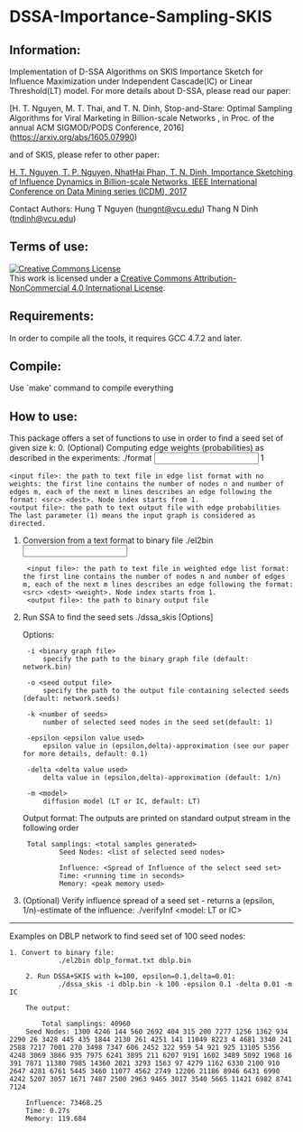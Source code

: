 # DSSA-Importance-Sampling-SKIS

Information:
--------------------------------------------------------
Implementation of D-SSA Algorithms on SKIS Importance Sketch for Influence Maximization under Independent Cascade(IC) or Linear Threshold(LT) model. For more details about D-SSA, please read our paper: 

[H. T. Nguyen, M. T. Thai, and T. N. Dinh, Stop-and-Stare: Optimal Sampling Algorithms for Viral Marketing in Billion-scale Networks , in Proc. of the annual ACM SIGMOD/PODS Conference, 2016] (https://arxiv.org/abs/1605.07990)

and of SKIS, please refer to other paper:

[H. T. Nguyen, T. P. Nguyen, NhatHai Phan, T. N. Dinh, Importance Sketching of Influence Dynamics in Billion-scale Networks, IEEE International Conference on Data Mining series (ICDM), 2017](https://arxiv.org/abs/1709.03565)

Contact Authors: Hung T Nguyen (hungnt@vcu.edu)
		 Thang N Dinh (tndinh@vcu.edu)


Terms of use:
--------------------------------------------------------
<a rel="license" href="http://creativecommons.org/licenses/by-nc/4.0/"><img alt="Creative Commons License" style="border-width:0" src="https://i.creativecommons.org/l/by-nc/4.0/88x31.png" /></a><br />This work is licensed under a <a rel="license" href="http://creativecommons.org/licenses/by-nc/4.0/">Creative Commons Attribution-NonCommercial 4.0 International License</a>.


Requirements:
--------------------------------------------------------
In order to compile all the tools, it requires GCC 4.7.2 and later.


Compile:
--------------------------------------------------------
Use `make' command to compile everything


How to use:
--------------------------------------------------------
This package offers a set of functions to use in order to find a seed set of given size k:
0. (Optional) Computing edge weights (probabilities) as described in the experiments:
	./format <input file> <output file> 1

	<input file>: the path to text file in edge list format with no weights: the first line contains the number of nodes n and number of edges m, each of the next m lines describes an edge following the format: <src> <dest>. Node index starts from 1.
	<output file>: the path to text output file with edge probabilities
	The last parameter (1) means the input graph is considered as directed.

1. Conversion from a text format to binary file
        	./el2bin <input file> <output file>

    	<input file>: the path to text file in weighted edge list format: the first line contains the number of nodes n and number of edges m, each of the next m lines describes an edge following the format: <src> <dest> <weight>. Node index starts from 1.
    	<output file>: the path to binary output file

2. Run SSA to find the seed sets
        ./dssa_skis [Options]

    Options:

        -i <binary graph file>
            specify the path to the binary graph file (default: network.bin)

        -o <seed output file>
            specify the path to the output file containing selected seeds (default: network.seeds)

        -k <number of seeds>
            number of selected seed nodes in the seed set(default: 1)

        -epsilon <epsilon value used>
            epsilon value in (epsilon,delta)-approximation (see our paper for more details, default: 0.1)

        -delta <delta value used>
            delta value in (epsilon,delta)-approximation (default: 1/n)

        -m <model>
            diffusion model (LT or IC, default: LT)

     Output format:
        The outputs are printed on standard output stream in the following order

		Total samplings: <total samples generated>
                Seed Nodes: <list of selected seed nodes>

                Influence: <Spread of Influence of the select seed set>
                Time: <running time in seconds>
                Memory: <peak memory used>

3. (Optional) Verify influence spread of a seed set - returns a (epsilon, 1/n)-estimate of the influence:
        ./verifyInf <binary graph file> <seed file> <epsilon> <number of threads> <model: LT or IC>

********************************************************************************************************

Examples on DBLP network to find seed set of 100 seed nodes:

	1. Convert to binary file:
                ./el2bin dblp_format.txt dblp.bin

        2. Run DSSA+SKIS with k=100, epsilon=0.1,delta=0.01:
                ./dssa_skis -i dblp.bin -k 100 -epsilon 0.1 -delta 0.01 -m IC

        The output:

           	Total samplings: 40960
		Seed Nodes: 1300 4246 144 560 2692 404 315 200 7277 1256 1362 934 2290 26 3428 445 435 1844 2130 261 4251 141 11049 8223 4 4681 3340 241 2588 7217 7001 270 3498 7347 606 2452 322 959 54 921 925 13105 5356 4248 3069 3866 935 7975 6241 3895 211 6207 9191 1602 3489 5092 1968 16 391 7871 11380 7985 14360 2021 3293 1563 97 4279 1162 6330 2100 910 2647 4281 6761 5445 3460 11077 4562 2749 12206 21186 8946 6431 6990 4242 5207 3057 1671 7487 2500 2963 9465 3017 3540 5665 11421 6982 8741 7124 

		Influence: 73468.25
		Time: 0.27s
		Memory: 119.684
